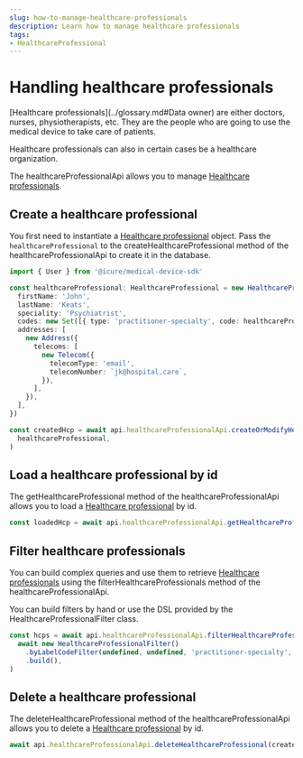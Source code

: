 ```yaml
---
slug: how-to-manage-healthcare-professionals
description: Learn how to manage healthcare professionals
tags:
- HealthcareProfessional
---
```

# Handling healthcare professionals

[Healthcare professionals](../glossary.md#Data owner) are either doctors, nurses, physiotherapists, etc. They are the 
people who are going to use the medical device to take care of patients.

Healthcare professionals can also in certain cases be a healthcare organization.

The healthcareProfessionalApi allows you to manage [Healthcare professionals](../references/classes/HealthcareProfessional.md).

## Create a healthcare professional

You first need to instantiate a [Healthcare professional](../references/classes/HealthcareProfessional.md) object.
Pass the `healthcareProfessional` to the createHealthcareProfessional method of the healthcareProfessionalApi to create it in the database.

<!-- file://code-samples/how-to/manage-healthcare-professionals/index.mts snippet:Create a healthcare professional-->
```typescript
import { User } from '@icure/medical-device-sdk'

const healthcareProfessional: HealthcareProfessional = new HealthcareProfessional({
  firstName: 'John',
  lastName: 'Keats',
  speciality: 'Psychiatrist',
  codes: new Set([{ type: 'practitioner-specialty', code: healthcareProfessionalCode }]),
  addresses: [
    new Address({
      telecoms: [
        new Telecom({
          telecomType: 'email',
          telecomNumber: `jk@hospital.care`,
        }),
      ],
    }),
  ],
})

const createdHcp = await api.healthcareProfessionalApi.createOrModifyHealthcareProfessional(
  healthcareProfessional,
)
```

## Load a healthcare professional by id

The getHealthcareProfessional method of the healthcareProfessionalApi allows you to load a [Healthcare professional](../references/classes/HealthcareProfessional.md) by id.

<!-- file://code-samples/how-to/manage-healthcare-professionals/index.mts snippet:Load a healthcare professional by id-->
```typescript
const loadedHcp = await api.healthcareProfessionalApi.getHealthcareProfessional(createdHcp.id)
```

## Filter healthcare professionals

You can build complex queries and use them to retrieve [Healthcare professionals](../references/classes/HealthcareProfessional.md) using the filterHealthcareProfessionals method of the healthcareProfessionalApi.

You can build filters by hand or use the DSL provided by the HealthcareProfessionalFilter class.

<!-- file://code-samples/how-to/manage-healthcare-professionals/index.mts snippet:Filter healthcare professionals-->
```typescript
const hcps = await api.healthcareProfessionalApi.filterHealthcareProfessionalBy(
  await new HealthcareProfessionalFilter()
    .byLabelCodeFilter(undefined, undefined, 'practitioner-specialty', healthcareProfessionalCode)
    .build(),
)
```


## Delete a healthcare professional

The deleteHealthcareProfessional method of the healthcareProfessionalApi allows you to delete a [Healthcare professional](../references/classes/HealthcareProfessional.md) by id.

<!-- file://code-samples/how-to/manage-healthcare-professionals/index.mts snippet:Delete a healthcare professional-->
```typescript
await api.healthcareProfessionalApi.deleteHealthcareProfessional(createdHcp.id)
```
